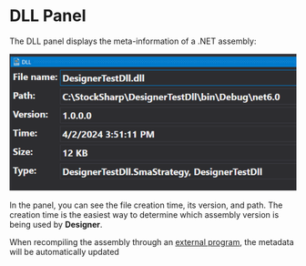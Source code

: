 # DLL Panel

The DLL panel displays the meta-information of a .NET assembly:

![Designer_Panel_DLL](../../../../images/designer_panel_dll_00.png)

In the panel, you can see the file creation time, its version, and path. The creation time is the easiest way to determine which assembly version is being used by **Designer**.

When recompiling the assembly through an [external program](create_element_and_indicator.md), the metadata will be automatically updated
